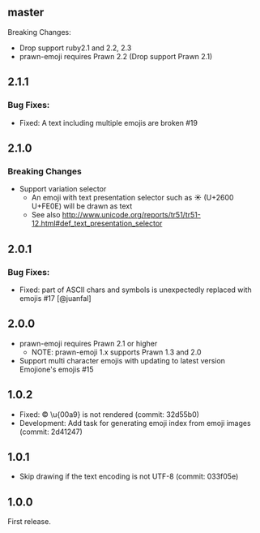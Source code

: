 ## master

Breaking Changes:

 * Drop support ruby2.1 and 2.2, 2.3
 * prawn-emoji requires Prawn 2.2 (Drop support Prawn 2.1)

## 2.1.1

### Bug Fixes:

 * Fixed: A text including multiple emojis are broken #19

## 2.1.0

### Breaking Changes

 * Support variation selector
   * An emoji with text presentation selector such as ☀︎ (U+2600 U+FE0E) will be drawn as text
   * See also http://www.unicode.org/reports/tr51/tr51-12.html#def_text_presentation_selector

## 2.0.1

### Bug Fixes:

 * Fixed: part of ASCII chars and symbols is unexpectedly replaced with emojis #17 [@juanfal]

## 2.0.0

 * prawn-emoji requires Prawn 2.1 or higher
   - NOTE: prawn-emoji 1.x supports Prawn 1.3 and 2.0
 * Support multi character emojis with updating to latest version Emojione's emojis #15

## 1.0.2

 * Fixed: © \u{00a9} is not rendered (commit: 32d55b0)
 * Development: Add task for generating emoji index from emoji images (commit: 2d41247)

## 1.0.1

 * Skip drawing if the text encoding is not UTF-8 (commit: 033f05e)

## 1.0.0

First release.
